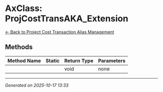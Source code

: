 # AxClass: ProjCostTransAKA_Extension

[← Back to Project Cost Transaction Alias Management](../README.md)

## Methods

| Method Name | Static | Return Type | Parameters |
|-------------|--------|-------------|------------|
|  |  | void | none |

---

*Generated on 2025-10-17 13:33*
